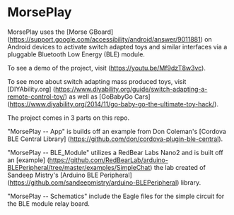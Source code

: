 # MorsePlay

MorsePlay uses the [Morse GBoard] (https://support.google.com/accessibility/android/answer/9011881) on Android devices to activate switch adapted toys and similar interfaces via a pluggable Bluetooth Low Energy (BLE) module.

To see a demo of the project, visit (https://youtu.be/Mf9dzT8w3vc).

To see more about switch adapting mass produced toys, visit [DIYAbility.org] (https://www.diyability.org/guide/switch-adapting-a-remote-control-toy/) as well as [GoBabyGo Cars] (https://www.diyability.org/2014/11/go-baby-go-the-ultimate-toy-hack/).

The project comes in 3 parts on this repo.

"MorsePlay -- App" is builds off an example from Don Coleman's [Cordova BLE Central Library] (https://github.com/don/cordova-plugin-ble-central).

"MorsePlay -- BLE_Module" utilizes a RedBear Labs Nano2 and is built off an [example] (https://github.com/RedBearLab/arduino-BLEPeripheral/tree/master/examples/SimpleChat) the lab created of Sandeep Mistry's [Arduino BLE Peripheral] (https://github.com/sandeepmistry/arduino-BLEPeripheral) library.

"MorsePlay -- Schematics" include the Eagle files for the simple circuit for the BLE module relay board.

